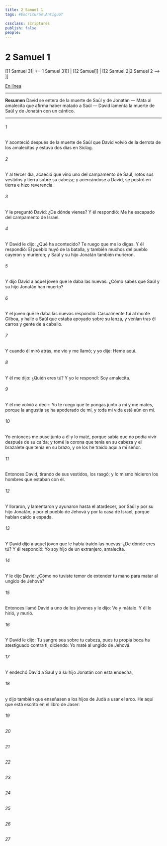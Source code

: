 ```yaml
---
title: 2 Samuel 1
tags: #Escrituras\AntiguoT

cssclass: scriptures
publish: false
people:
---
```


# 2 Samuel 1
[[1 Samuel 31| <-- 1 Samuel 31]] | [[2 Samuel]] | [[2 Samuel 2|2 Samuel 2 --> ]]

[En línea](https://churchofjesuschrist.org/study/scriptures/ot/2-sam/1?lang=spa)

---
__Resumen__
David se entera de la muerte de Saúl y de Jonatán — Mata al amalecita que afirma haber matado a Saúl — David lamenta la muerte de Saúl y de Jonatán con un cántico.

---
###### 1 
Y aconteció después de la muerte de Saúl que David volvió de la derrota de los amalecitas y estuvo dos días en Siclag.

###### 2 
Y al tercer día, acaeció que vino uno del campamento de Saúl, rotos sus vestidos y tierra sobre su cabeza; y acercándose a David, se postró en tierra e hizo reverencia.

###### 3 
Y le preguntó David: ¿De dónde vienes? Y él respondió: Me he escapado del campamento de Israel.

###### 4 
Y David le dijo: ¿Qué ha acontecido? Te ruego que me lo digas. Y él respondió: El pueblo huyó de la batalla, y también muchos del pueblo cayeron y murieron; y Saúl y su hijo Jonatán también murieron.

###### 5 
Y dijo David a aquel joven que le daba las nuevas: ¿Cómo sabes que Saúl y su hijo Jonatán han muerto?

###### 6 
Y el joven que le daba las nuevas respondió: Casualmente fui al monte Gilboa, y hallé a Saúl que estaba apoyado sobre su lanza, y venían tras él carros y gente de a caballo.

###### 7 
Y cuando él miró atrás, me vio y me llamó; y yo dije: Heme aquí.

###### 8 
Y él me dijo: ¿Quién eres tú? Y yo le respondí: Soy amalecita.

###### 9 
Y él me volvió a decir: Yo te ruego que te pongas junto a mí y me mates, porque la angustia se ha apoderado de mí, y toda mi vida está aún en mí.

###### 10 
Yo entonces me puse junto a él y lo maté, porque sabía que no podía vivir después de su caída; y tomé la corona que tenía en su cabeza y el brazalete que tenía en su brazo, y se los he traído aquí a mi señor.

###### 11 
Entonces David, tirando de sus vestidos, los rasgó; y lo mismo hicieron los hombres que estaban con él.

###### 12 
Y lloraron, y lamentaron y ayunaron hasta el atardecer, por Saúl y por su hijo Jonatán, y por el pueblo de Jehová y por la casa de Israel, porque habían caído a espada.

###### 13 
Y David dijo a aquel joven que le había traído las nuevas: ¿De dónde eres tú? Y él respondió: Yo soy hijo de un extranjero, amalecita.

###### 14 
Y le dijo David: ¿Cómo no tuviste temor de extender tu mano para matar al ungido de Jehová?

###### 15 
Entonces llamó David a uno de los jóvenes y le dijo: Ve y mátalo. Y él lo hirió, y murió.

###### 16 
Y David le dijo: Tu sangre sea sobre tu cabeza, pues tu propia boca ha atestiguado contra ti, diciendo: Yo maté al ungido de Jehová.

###### 17 
Y endechó David a Saúl y a su hijo Jonatán con esta endecha,

###### 18 
y dijo también que enseñasen a los hijos de Judá a usar el arco. He aquí que está escrito en el libro de Jaser:

###### 19 


###### 20 


###### 21 


###### 22 


###### 23 


###### 24 


###### 25 


###### 26 


###### 27 


